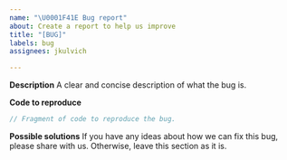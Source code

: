 ```yaml
---
name: "\U0001F41E Bug report"
about: Create a report to help us improve
title: "[BUG]"
labels: bug
assignees: jkulvich

---
```


**Description**
A clear and concise description of what the bug is.

**Code to reproduce**
```go
// Fragment of code to reproduce the bug.
```

**Possible solutions**
If you have any ideas about how we can fix this bug, please share with us.
Otherwise, leave this section as it is.
